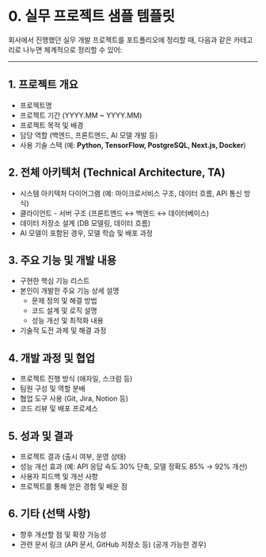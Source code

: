 # 0. 실무 프로젝트 샘플 템플릿

회사에서 진행했던 실무 개발 프로젝트를 포트폴리오에 정리할 때, 다음과 같은 카테고리로 나누면 체계적으로 정리할 수 있어:

---

## **1. 프로젝트 개요**

- 프로젝트명
- 프로젝트 기간 (YYYY.MM ~ YYYY.MM)
- 프로젝트 목적 및 배경
- 담당 역할 (백엔드, 프론트엔드, AI 모델 개발 등)
- 사용 기술 스택 (예: **Python, TensorFlow, PostgreSQL, Next.js, Docker**)

## **2. 전체 아키텍처 (Technical Architecture, TA)**

- 시스템 아키텍처 다이어그램 (예: 마이크로서비스 구조, 데이터 흐름, API 통신 방식)
- 클라이언트 - 서버 구조 (프론트엔드 ↔ 백엔드 ↔ 데이터베이스)
- 데이터 저장소 설계 (DB 모델링, 데이터 흐름)
- AI 모델이 포함된 경우, 모델 학습 및 배포 과정

## **3. 주요 기능 및 개발 내용**

- 구현한 핵심 기능 리스트
- 본인이 개발한 주요 기능 상세 설명
  - 문제 정의 및 해결 방법
  - 코드 설계 및 로직 설명
  - 성능 개선 및 최적화 내용
- 기술적 도전 과제 및 해결 과정

## **4. 개발 과정 및 협업**

- 프로젝트 진행 방식 (애자일, 스크럼 등)
- 팀원 구성 및 역할 분배
- 협업 도구 사용 (Git, Jira, Notion 등)
- 코드 리뷰 및 배포 프로세스

## **5. 성과 및 결과**

- 프로젝트 결과 (출시 여부, 운영 상태)
- 성능 개선 효과 (예: API 응답 속도 30% 단축, 모델 정확도 85% → 92% 개선)
- 사용자 피드백 및 개선 사항
- 프로젝트를 통해 얻은 경험 및 배운 점

## **6. 기타 (선택 사항)**

- 향후 개선할 점 및 확장 가능성
- 관련 문서 링크 (API 문서, GitHub 저장소 등) (공개 가능한 경우)
